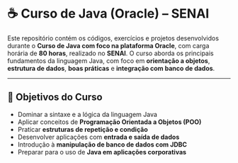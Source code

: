 # ☕ Curso de Java (Oracle) – SENAI

Este repositório contém os códigos, exercícios e projetos desenvolvidos durante o **Curso de Java com foco na plataforma Oracle**, com carga horária de **80 horas**, realizado no **SENAI**.
O curso aborda os principais fundamentos da linguagem Java, com foco em **orientação a objetos**, **estrutura de dados**, **boas práticas** e **integração com banco de dados**.

---

## 🎯 Objetivos do Curso

- Dominar a sintaxe e a lógica da linguagem Java
- Aplicar conceitos de **Programação Orientada a Objetos (POO)**
- Praticar **estruturas de repetição e condição**
- Desenvolver aplicações com **entrada e saída de dados**
- Introdução à **manipulação de banco de dados com JDBC**
- Preparar para o uso de **Java em aplicações corporativas**
